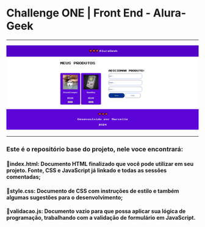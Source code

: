 # Challenge ONE | Front End - Alura-Geek
---

<p align="center" >
     <img width="600" heigth="600" src="assets/projeto.png">
</p>

---
### Este é o repositório base do projeto, nele voce encontrará:
#### 🔹index.html: Documento HTML finalizado que você pode utilizar em seu projeto. Fonte, CSS e JavaScript já linkado e todas as sessões comentadas; 
#### 🔹style.css: Documento de CSS com instruções de estilo e também algumas sugestões para o desenvolvimento;
#### 🔹validacao.js: Documento vazio para que possa aplicar sua lógica de programação, trabalhando com a validação de formulário em JavaScript.
